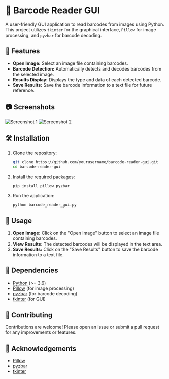 
# 📸 Barcode Reader GUI

A user-friendly GUI application to read barcodes from images using Python. This project utilizes `tkinter` for the graphical interface, `Pillow` for image processing, and `pyzbar` for barcode decoding.

## 🚀 Features

- **Open Image:** Select an image file containing barcodes.
- **Barcode Detection:** Automatically detects and decodes barcodes from the selected image.
- **Results Display:** Displays the type and data of each detected barcode.
- **Save Results:** Save the barcode information to a text file for future reference.

## 📷 Screenshots

![Screenshot 1](path_to_screenshot1.png)
![Screenshot 2](path_to_screenshot2.png)

## 🛠️ Installation

1. Clone the repository:
    ```bash
    git clone https://github.com/yourusername/barcode-reader-gui.git
    cd barcode-reader-gui
    ```

2. Install the required packages:
    ```bash
    pip install pillow pyzbar
    ```

3. Run the application:
    ```bash
    python barcode_reader_gui.py
    ```

## 📝 Usage

1. **Open Image:** Click on the "Open Image" button to select an image file containing barcodes.
2. **View Results:** The detected barcodes will be displayed in the text area.
3. **Save Results:** Click on the "Save Results" button to save the barcode information to a text file.

## 🧩 Dependencies

- [Python](https://www.python.org/) (>= 3.6)
- [Pillow](https://python-pillow.org/) (for image processing)
- [pyzbar](https://github.com/NaturalHistoryMuseum/pyzbar) (for barcode decoding)
- [tkinter](https://docs.python.org/3/library/tkinter.html) (for GUI)

## 👥 Contributing

Contributions are welcome! Please open an issue or submit a pull request for any improvements or features.


## 🌟 Acknowledgements

- [Pillow](https://python-pillow.org/)
- [pyzbar](https://github.com/NaturalHistoryMuseum/pyzbar)
- [tkinter](https://docs.python.org/3/library/tkinter.html)

